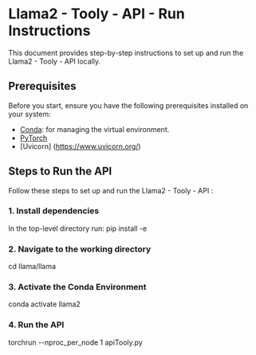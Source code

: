 # Llama2 - Tooly - API - Run Instructions

This document provides step-by-step instructions to set up and run the Llama2 - Tooly - API locally.

## Prerequisites

Before you start, ensure you have the following prerequisites installed on your system:

- [Conda](https://conda.io/projects/conda/en/latest/user-guide/getting-started.html): for managing the virtual environment.
- [PyTorch](https://pytorch.org/)
- [Uvicorn] (https://www.uvicorn.org/)

## Steps to Run the API

Follow these steps to set up and run the Llama2 - Tooly - API :

### 1. Install dependencies
In the top-level directory run:
pip install -e

### 2. Navigate to the working directory

cd llama/llama

### 3. Activate the Conda Environment

conda activate llama2

### 4. Run the API

torchrun --nproc_per_node 1 apiTooly.py


